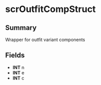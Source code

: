 # scrOutfitCompStruct

## Summary
Wrapper for outfit variant components

## Fields
* **INT** n
* **INT** e
* **INT** c